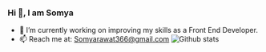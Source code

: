 ### Hi 👋, I am Somya


- 🔭 I’m currently working on improving my skills as a Front End Developer.
- 📫 Reach me at: Somyarawat366@gmail.com 
![Github stats](https://github-readme-stats.vercel.app/api?Somya-iitkgp)

<!--
**Somya-iitkgp/Somya-iitkgp** is a ✨ _special_ ✨ repository because its `README.md` (this file) appears on your GitHub profile.

Here are some ideas to get you started:


- 🔭 I’m currently working on ...
- 🌱 I’m currently learning ...
- 👯 I’m looking to collaborate on ...
- 🤔 I’m looking for help with ...
- 💬 Ask me about ...
- 📫 How to reach me: ...
- 😄 Pronouns: ...
- ⚡ Fun fact: ...
-->
